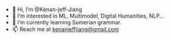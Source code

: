 - 👋 Hi, I’m @Kenan-jeff-Jiang
- 👀 I’m interested in ML, Multimodel, Digital Humanities, NLP...
- 🌱 I’m currently learning Sumerian grammar.
- 📫 Reach me at kenanjeffjiang@gmail.com

<!---
Kenan-jeff-Jiang/Kenan-jeff-Jiang is a ✨ special ✨ repository because its `README.md` (this file) appears on your GitHub profile.
You can click the Preview link to take a look at your changes.
--->
